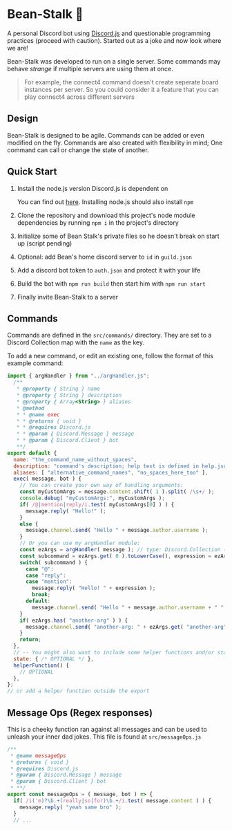 # Bean-Stalk :seedling:

A personal Discord bot using [Discord.js](https://discord.js.org) and questionable programming practices (proceed with caution).
Started out as a joke and now look where we are!


Bean-Stalk was developed to run on a single server. Some commands may behave *strange* if multiple servers are using them at once.
> For example, the connect4 command doesn't create seperate board instances per server.
> So you could consider it a feature that you can play connect4 across different servers


## Design

Bean-Stalk is designed to be agile. Commands can be added or even modified on the fly.
Commands are also created with flexibility in mind; One command can call  or change the state of another.

## Quick Start


1. Install the node.js version Discord.js is dependent on

   You can find out [here](https://www.npmjs.com/package/discord.js).
   Installing node.js should also install `npm`

2. Clone the repository and download this project's node module dependencies by running `npm i` in the project's directory

3. Initialize some of Bean Stalk's private files so he doesn't break on start up (script pending)

4. Optional: add Bean's home discord server to `id` in `guild.json`

5. Add a discord bot token to `auth.json` and protect it with your life

6. Build the bot with `npm run build` then start him with `npm run start`

7. Finally invite Bean-Stalk to a server

## Commands

Commands are defined in the `src/commands/` directory.
They are set to a Discord Collection map with the `name` as the key.


To add a new command, or edit an existing one, follow the format of this example command:

```js
import { argHandler } from "../argHandler.js";
  /**
   * @property { String } name
   * @property { String } description
   * @property { Array<String> } aliases
   * @method
   * * @name exec
   * * @returns { void }
   * * @requires Discord.js
   * * @param { Discord.Message } message
   * * @param { Discord.Client } bot
   **/
export default {
  name: "the_command_name_without_spaces",
  description: "command's description; help text is defined in help.json",
  aliases: [ "alternative_command_names", "no_spaces_here_too" ],
  exec( message, bot ) {
    // You can create your own way of handling arguments:
    const myCustomArgs = message.content.shift( 1 ).split( /\s+/ );
    console.debug( "myCustomArgs:", myCustomArgs );
    if( /@|mention|reply/i.test( myCustomArgs[0] ) ) {
      message.reply( "Hello!" );
    }
    else {
      message.channel.send( "Hello " + message.author.username );
    }
    // Or you can use my argHandler module:
    const ezArgs = argHandler( message ); // type: Discord.Collection (basically a super map)
    const subcommand = ezArgs.get( 0 ).toLowerCase(), expression = ezArgs.get( 1 ) || ":joy:";
    switch( subcommand ) {
      case "@":
      case "reply":
      case "mention":
        message.reply( "Hello! " + expression );
        break;
      default:
        message.channel.send( "Hello " + message.author.username + " " + expression );
    }
    if( ezArgs.has( "another-arg" ) ) {
      message.channel.send( "another-arg: " + ezArgs.get( "another-arg" ) );
    }
    return;
  },
  // -- You might also want to include some helper functions and/or state object
  state: { /* OPTIONAL */ },
  helperFunction() {
    // OPTIONAL
  },
};
// or add a helper function outside the export
```

## Message Ops (Regex responses)

This is a cheeky function ran against all messages and can be used to unleash your inner dad jokes.
This file is found at `src/messageOps.js`

```js
/** 
 * @name messageOps
 * @returns { void }
 * @requires Discord.js
 * @param { Discord.Message } message 
 * @param { Discord.Client } bot
 * **/
export const messageOps = ( message, bot ) => {
  if( /i('m)?\b.+(really|so|for)\b.+/i.test( message.content ) ) {
    message.reply( "yeah same bro" );
  }
  // ...
```

